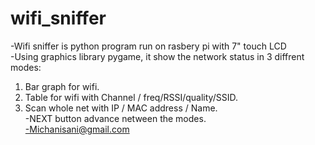 # wifi_sniffer
-Wifi sniffer is python program run on rasbery pi with 7" touch LCD <br />
-Using graphics library pygame, it show the network status in 3 diffrent modes: <br />
1. Bar graph for wifi. <br />
2. Table for wifi with Channel / freq/RSSI/quality/SSID.<br />
3. Scan whole net with IP / MAC address / Name.<br />
-NEXT button advance netween the modes.<br />
-Michanisani@gmail.com

